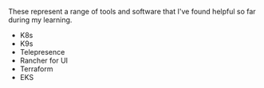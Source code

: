 These represent a range of tools and software that I've found helpful so far during my learning.

- K8s
- K9s
- Telepresence
- Rancher for UI
- Terraform
- EKS